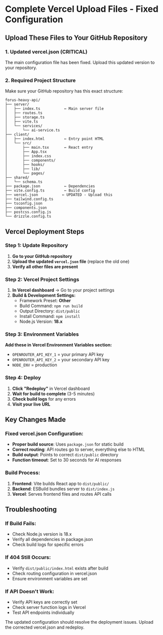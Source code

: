 # Complete Vercel Upload Files - Fixed Configuration

## Upload These Files to Your GitHub Repository

### 1. Updated vercel.json (CRITICAL)
The main configuration file has been fixed. Upload this updated version to your repository.

### 2. Required Project Structure
Make sure your GitHub repository has this exact structure:
```
forus-heavy-api/
├── server/
│   ├── index.ts           ← Main server file
│   ├── routes.ts
│   ├── storage.ts
│   ├── vite.ts
│   └── services/
│       └── ai-service.ts
├── client/
│   ├── index.html         ← Entry point HTML
│   └── src/
│       ├── main.tsx       ← React entry
│       ├── App.tsx
│       ├── index.css
│       ├── components/
│       ├── hooks/
│       ├── lib/
│       └── pages/
├── shared/
│   └── schema.ts
├── package.json           ← Dependencies
├── vite.config.ts         ← Build config
├── vercel.json           ← UPDATED - Upload this
├── tailwind.config.ts
├── tsconfig.json
├── components.json
├── postcss.config.js
└── drizzle.config.ts
```

## Vercel Deployment Steps

### Step 1: Update Repository
1. **Go to your GitHub repository**
2. **Upload the updated `vercel.json` file** (replace the old one)
3. **Verify all other files are present**

### Step 2: Vercel Project Settings
1. **In Vercel dashboard** → Go to your project settings
2. **Build & Development Settings:**
   - Framework Preset: **Other**
   - Build Command: `npm run build`
   - Output Directory: `dist/public`
   - Install Command: `npm install`
   - Node.js Version: **18.x**

### Step 3: Environment Variables
**Add these in Vercel Environment Variables section:**
- `OPENROUTER_API_KEY_1` = your primary API key
- `OPENROUTER_API_KEY_2` = your secondary API key  
- `NODE_ENV` = production

### Step 4: Deploy
1. **Click "Redeploy"** in Vercel dashboard
2. **Wait for build to complete** (3-5 minutes)
3. **Check build logs** for any errors
4. **Visit your live URL**

## Key Changes Made

### Fixed vercel.json Configuration:
- **Proper build source**: Uses `package.json` for static build
- **Correct routing**: API routes go to server, everything else to HTML
- **Build output**: Points to correct `dist/public` directory
- **Function timeout**: Set to 30 seconds for AI responses

### Build Process:
1. **Frontend**: Vite builds React app to `dist/public/`
2. **Backend**: ESBuild bundles server to `dist/index.js`
3. **Vercel**: Serves frontend files and routes API calls

## Troubleshooting

### If Build Fails:
- Check Node.js version is 18.x
- Verify all dependencies in package.json
- Check build logs for specific errors

### If 404 Still Occurs:
- Verify `dist/public/index.html` exists after build
- Check routing configuration in vercel.json
- Ensure environment variables are set

### If API Doesn't Work:
- Verify API keys are correctly set
- Check server function logs in Vercel
- Test API endpoints individually

The updated configuration should resolve the deployment issues. Upload the corrected vercel.json and redeploy.